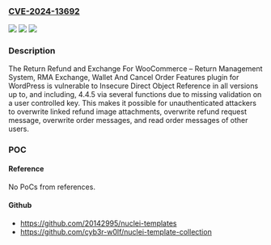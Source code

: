 ### [CVE-2024-13692](https://cve.mitre.org/cgi-bin/cvename.cgi?name=CVE-2024-13692)
![](https://img.shields.io/static/v1?label=Product&message=Return%20Refund%20and%20Exchange%20For%20WooCommerce%20%E2%80%93%20Return%20Management%20System%2C%20RMA%20Exchange%2C%20Wallet%20And%20Cancel%20Order%20Features&color=blue)
![](https://img.shields.io/static/v1?label=Version&message=*%3C%3D%204.4.5%20&color=brighgreen)
![](https://img.shields.io/static/v1?label=Vulnerability&message=CWE-285%20Improper%20Authorization&color=brighgreen)

### Description

The Return Refund and Exchange For WooCommerce – Return Management System, RMA Exchange, Wallet And Cancel Order Features plugin for WordPress is vulnerable to Insecure Direct Object Reference in all versions up to, and including, 4.4.5 via several functions due to missing validation on a user controlled key. This makes it possible for unauthenticated attackers to overwrite linked refund image attachments, overwrite refund request message, overwrite order messages, and read order messages of other users.

### POC

#### Reference
No PoCs from references.

#### Github
- https://github.com/20142995/nuclei-templates
- https://github.com/cyb3r-w0lf/nuclei-template-collection

